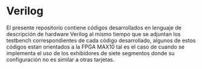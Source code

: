 # Verilog
El presente repositorio contiene códigos desarrollados en lenguaje de descripción de hardware Verilog al mismo tiempo que se adjuntan los testbench correspondientes de cada código desarrollado, algunos de estos códigos estan orientados a la FPGA MAX10 tal es el caso de cuando se implementa el uso de
los exhibidores de siete segmentos donde su configuración no es similar a otras tarjetas.

